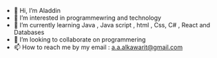 - 👋 Hi, I’m Aladdin
- 👀 I’m interested in programmewring and technology
- 🌱 I’m currently learning Java , Java script , html , Css, C# , React and Databases
- 💞️ I’m looking to collaborate on programmering
- 📫 How to reach me by my email : a.a.alkawarit@gmail.com

<!---
Alkawarit/Alkawarit is a ✨ special ✨ repository because its `README.md` (this file) appears on your GitHub profile.
You can click the Preview link to take a look at your changes.
--->

